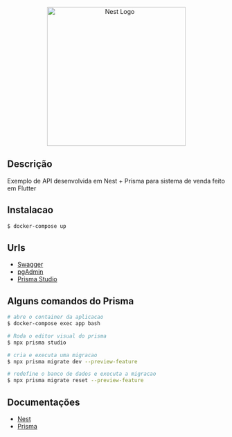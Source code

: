 <p align="center">
  <a href="http://nestjs.com/" target="blank"><img src="https://repository-images.githubusercontent.com/160067449/cdc5a000-b305-11e9-9f4e-e2273bfb33fe" width="320" alt="Nest Logo" /></a>
</p>

## Descrição
Exemplo de API desenvolvida em Nest + Prisma para sistema de venda feito em Flutter

## Instalacao
```bash
$ docker-compose up
```

## Urls
- [Swagger](http://localhost:3000/api/)
- [pgAdmin](http://localhost:9000/)
- [Prisma Studio](http://localhost:5555/)

## Alguns comandos do Prisma

```bash
# abre o container da aplicacao
$ docker-compose exec app bash

# Roda o editor visual do prisma
$ npx prisma studio

# cria e executa uma migracao
$ npx prisma migrate dev --preview-feature

# redefine o banco de dados e executa a migracao
$ npx prisma migrate reset --preview-feature
```
## Documentações
- [Nest](https://nestjs.com/)
- [Prisma](https://www.prisma.io/)